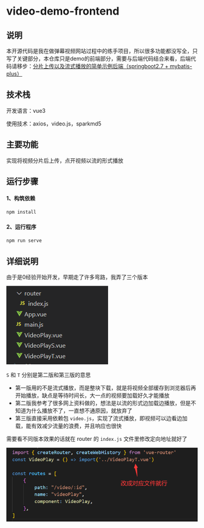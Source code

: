 # video-demo-frontend

## 说明

本开源代码是我在做弹幕视频网站过程中的练手项目，所以很多功能都没写全，只写了关键部分，本仓库只是demo的前端部分，需要与后端代码结合来看，后端代码请移步：[分片上传以及流式播放的简单示例后端（springboot2.7 + mybatis-plus）](https://github.com/xunlu129/video-demo-frontend)

## 技术栈

开发语言：vue3

使用技术：axios，video.js，sparkmd5

## 主要功能

实现将视频分片后上传，点开视频以流的形式播放

## 运行步骤

#### 1、构筑依赖

```bash
npm install
```

#### 2、运行程序

```bash
npm run serve
```

## 详细说明

由于是0经验开始开发，早期走了许多弯路，我弄了三个版本

![image-20230916225512045](README.assets/image-20230916225512045.png)

`S` 和 `T` 分别是第二版和第三版的意思

- 第一版用的不是流式播放，而是整块下载，就是将视频全部缓存到浏览器后再开始播放，缺点是等待时间长，大一点的视频要加载好久才能播放
- 第二版我参考了很多网上资料做的，想法是以流的形式边加载边播放，但是不知道为什么播放不了，一直想不通原因，就放弃了
- 第三版直接采用依赖包 `video.js`，实现了流式播放，即视频可以边看边加载，能有效减少流量的浪费，并且响应也很快

需要看不同版本效果的话就在 router 的 `index.js` 文件里修改定向地址就好了

![image-20230916230821864](README.assets/image-20230916230821864.png)
